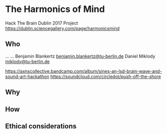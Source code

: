 # The Harmonics of Mind
Hack The Brain Dublin 2017 Project
https://dublin.sciencegallery.com/page/harmonicsmind

## Who

... <PLEASE FILL IN> ...
Benjamin Blankertz <benjamin.blankertz@tu-berlin.de>
Daniel Miklody <miklody@tu-berlin.de>

https://axnscollective.bandcamp.com/album/sines-an-lsd-brain-wave-and-sound-art-hackathon
https://soundcloud.com/circledot/push-off-the-shore

## Why


## How


## Ethical considerations

